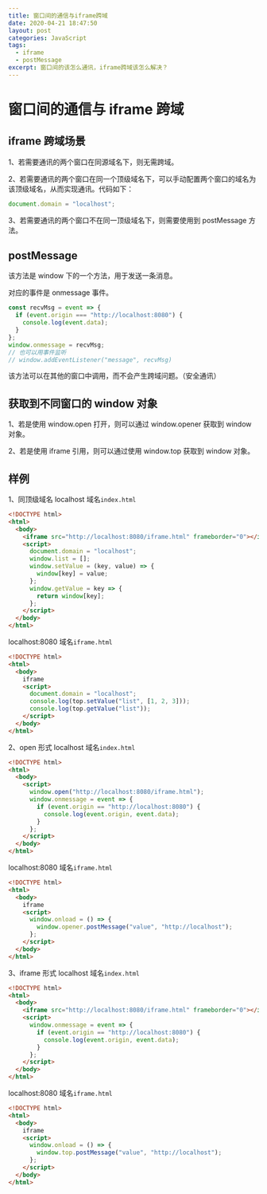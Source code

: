 ```yaml
---
title: 窗口间的通信与iframe跨域
date: 2020-04-21 18:47:50
layout: post
categories: JavaScript
tags:
  - iframe
  - postMessage
excerpt: 窗口间的该怎么通讯，iframe跨域该怎么解决？
---
```


# 窗口间的通信与 iframe 跨域

## iframe 跨域场景

1、若需要通讯的两个窗口在同源域名下，则无需跨域。

2、若需要通讯的两个窗口在同一个顶级域名下，可以手动配置两个窗口的域名为该顶级域名，从而实现通讯。代码如下：

```js
document.domain = "localhost";
```

3、若需要通讯的两个窗口不在同一顶级域名下，则需要使用到 postMessage 方法。

## postMessage

该方法是 window 下的一个方法，用于发送一条消息。

对应的事件是 onmessage 事件。

```js
const recvMsg = event => {
  if (event.origin === "http://localhost:8080") {
    console.log(event.data);
  }
};
window.onmessage = recvMsg;
// 也可以用事件监听
// window.addEventListener("message", recvMsg)
```

该方法可以在其他的窗口中调用，而不会产生跨域问题。（安全通讯）

## 获取到不同窗口的 window 对象

1、若是使用 window.open 打开，则可以通过 window.opener 获取到 window 对象。

2、若是使用 iframe 引用，则可以通过使用 window.top 获取到 window 对象。

## 样例

1、同顶级域名
localhost 域名`index.html`

```html
<!DOCTYPE html>
<html>
  <body>
    <iframe src="http://localhost:8080/iframe.html" frameborder="0"></iframe>
    <script>
      document.domain = "localhost";
      window.list = [];
      window.setValue = (key, value) => {
        window[key] = value;
      };
      window.getValue = key => {
        return window[key];
      };
    </script>
  </body>
</html>
```

localhost:8080 域名`iframe.html`

```html
<!DOCTYPE html>
<html>
  <body>
    iframe
    <script>
      document.domain = "localhost";
      console.log(top.setValue("list", [1, 2, 3]));
      console.log(top.getValue("list"));
    </script>
  </body>
</html>
```

2、open 形式
localhost 域名`index.html`

```html
<!DOCTYPE html>
<html>
  <body>
    <script>
      window.open("http://localhost:8080/iframe.html");
      window.onmessage = event => {
        if (event.origin == "http://localhost:8080") {
          console.log(event.origin, event.data);
        }
      };
    </script>
  </body>
</html>
```

localhost:8080 域名`iframe.html`

```html
<!DOCTYPE html>
<html>
  <body>
    iframe
    <script>
      window.onload = () => {
        window.opener.postMessage("value", "http://localhost");
      };
    </script>
  </body>
</html>
```

3、iframe 形式
localhost 域名`index.html`

```html
<!DOCTYPE html>
<html>
  <body>
    <iframe src="http://localhost:8080/iframe.html" frameborder="0"></iframe>
    <script>
      window.onmessage = event => {
        if (event.origin == "http://localhost:8080") {
          console.log(event.origin, event.data);
        }
      };
    </script>
  </body>
</html>
```

localhost:8080 域名`iframe.html`

```html
<!DOCTYPE html>
<html>
  <body>
    iframe
    <script>
      window.onload = () => {
        window.top.postMessage("value", "http://localhost");
      };
    </script>
  </body>
</html>
```

